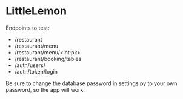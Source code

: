 # LittleLemon
Endpoints to test:
- /restaurant
- /restaurant/menu
- /restaurant/menu/$<$int:pk$>$
- /restaurant/booking/tables
- /auth/users/
- /auth/token/login

Be sure to change the database password in settings.py to your own password, so the app will work.